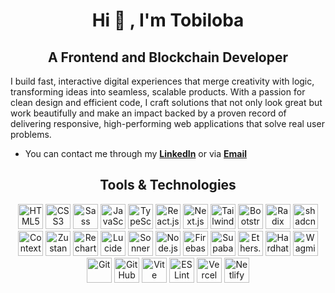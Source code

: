 <h1 align="center">Hi 👋 , I'm Tobiloba</h1>

<h2 align="center">A Frontend and Blockchain Developer</h2>

I build fast, interactive digital experiences that merge creativity with logic, transforming ideas into seamless, scalable products. With a passion for clean design and efficient code, I craft solutions that not only look great but work beautifully and make an impact backed by a proven record of delivering responsive, high-performing web applications that solve real user problems.

- You can contact me through my **[LinkedIn](https://www.linkedin.com/in/ayomidetobiloba/)** or via **[Email](mailto:oyetunjitobiloba82@gmail.com)**  

<h2 align="center">Tools & Technologies</h2>

<p align="center">
  <!-- Frontend -->
  <img src="https://cdn.jsdelivr.net/gh/devicons/devicon/icons/html5/html5-original.svg" alt="HTML5" width="40" height="40"/>
  <img src="https://cdn.jsdelivr.net/gh/devicons/devicon/icons/css3/css3-original.svg" alt="CSS3" width="40" height="40"/>
  <img src="https://cdn.jsdelivr.net/gh/devicons/devicon/icons/sass/sass-original.svg" alt="Sass" width="40" height="40"/>
  <img src="https://cdn.jsdelivr.net/gh/devicons/devicon/icons/javascript/javascript-original.svg" alt="JavaScript" width="40" height="40"/>
  <img src="https://cdn.jsdelivr.net/gh/devicons/devicon/icons/typescript/typescript-original.svg" alt="TypeScript" width="40" height="40"/>
  <img src="https://cdn.jsdelivr.net/gh/devicons/devicon/icons/react/react-original.svg" alt="React.js" width="40" height="40"/>
  <img src="https://cdn.jsdelivr.net/gh/devicons/devicon/icons/nextjs/nextjs-original.svg" alt="Next.js" width="40" height="40"/>
  <img src="https://cdn.jsdelivr.net/gh/devicons/devicon/icons/tailwindcss/tailwindcss-plain.svg" alt="Tailwind CSS" width="40" height="40"/>
  <img src="https://cdn.jsdelivr.net/gh/devicons/devicon/icons/bootstrap/bootstrap-original.svg" alt="Bootstrap" width="40" height="40"/>
  <img src="https://upload.wikimedia.org/website-screenshots/radix-ui.com/logo.svg" alt="Radix UI" width="40" height="40"/>
  <img src="https://avatars.githubusercontent.com/u/139895814?s=200&v=4" alt="shadcn/ui" width="40" height="40"/>
  <img src="https://upload.wikimedia.org/wikipedia/commons/3/38/React-icon.svg" alt="Context API" width="40" height="40"/>
  <img src="https://raw.githubusercontent.com/pmndrs/zustand/main/docs/logo.png" alt="Zustand" width="40" height="40"/>
  <img src="https://avatars.githubusercontent.com/u/131029602?s=200&v=4" alt="Recharts" width="40" height="40"/>
  <img src="https://avatars.githubusercontent.com/u/122118348?s=200&v=4" alt="Lucide" width="40" height="40"/>
  <img src="https://avatars.githubusercontent.com/u/119731271?s=200&v=4" alt="Sonner" width="40" height="40"/>

  <!-- Backend / APIs -->
  <img src="https://cdn.jsdelivr.net/gh/devicons/devicon/icons/nodejs/nodejs-original.svg" alt="Node.js" width="40" height="40"/>
  <img src="https://cdn.jsdelivr.net/gh/devicons/devicon/icons/firebase/firebase-plain.svg" alt="Firebase" width="40" height="40"/>
  <img src="https://seeklogo.com/images/S/supabase-logo-DCC676FFE2-seeklogo.com.png" alt="Supabase" width="40" height="40"/>

  <!-- Blockchain -->
  <img src="https://seeklogo.com/images/E/ethers-logo-09EDE9EFC0-seeklogo.com.png" alt="Ethers.js" width="40" height="40"/>
  <img src="https://seeklogo.com/images/H/hardhat-logo-888739EBB4-seeklogo.com.png" alt="Hardhat" width="40" height="40"/>
  <img src="https://avatars.githubusercontent.com/u/95665614?s=200&v=4" alt="Wagmi" width="40" height="40"/>

  <!-- Dev Tools -->
  <img src="https://cdn.jsdelivr.net/gh/devicons/devicon/icons/git/git-original.svg" alt="Git" width="40" height="40"/>
  <img src="https://cdn.jsdelivr.net/gh/devicons/devicon/icons/github/github-original.svg" alt="GitHub" width="40" height="40"/>
  <img src="https://cdn.jsdelivr.net/gh/devicons/devicon/icons/vite/vite-original.svg" alt="Vite" width="40" height="40"/>
  <img src="https://cdn.jsdelivr.net/gh/devicons/devicon/icons/eslint/eslint-original.svg" alt="ESLint" width="40" height="40"/>
  <img src="https://cdn.jsdelivr.net/gh/devicons/devicon/icons/vercel/vercel-original.svg" alt="Vercel" width="40" height="40"/>
  <img src="https://cdn.jsdelivr.net/gh/devicons/devicon/icons/netlify/netlify-original.svg" alt="Netlify" width="40" height="40"/>
</p>

